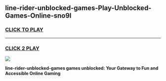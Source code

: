
## line-rider-unblocked-games-Play-Unblocked-Games-Online-sno9l
<h3>
<a href="https://premium76.site?title=line-rider-unblocked-games&ref=25A">CLICK TO PLAY</a></h3>
<hr>

<h3>
<a href="https://premium76.site?title=line-rider-unblocked-games&ref=25A">CLICK 2 PLAY</a>
  
</h3>

<a href="https://premium76.site?title=line-rider-unblocked-games&ref=25A"><img src="https://clearcache.store/games.png"></a>


**line-rider-unblocked-games games unblocked: Your Gateway to Fun and Accessible Online Gaming**
